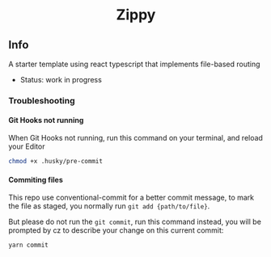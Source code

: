 # <p align="center">Zippy</p>

## Info

A starter template using react typescript that implements file-based routing

- Status: work in progress

### Troubleshooting

#### Git Hooks not running

When Git Hooks not running, run this command on your terminal, and reload your Editor

```sh
chmod +x .husky/pre-commit
```

#### Commiting files

This repo use conventional-commit for a better commit message, to mark the file as staged, you normally run `git add {path/to/file}`.

But please do not run the `git commit`, run this command instead, you will be prompted by cz to describe your change on this current commit:

```sh
yarn commit
```
